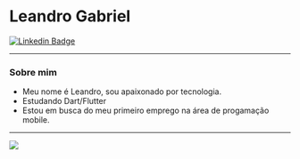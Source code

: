 # Leandro Gabriel

[![Linkedin Badge](https://img.shields.io/badge/-LinkedIn-blue?style=flat-square&logo=Linkedin&logoColor=white&link=https://www.linkedin.com/in/leandro-gabriel-2b9767241/)](https://www.linkedin.com/in/leandro-gabriel-2b9767241/) 

---

### Sobre mim

- Meu nome é Leandro, sou apaixonado por tecnologia.
- Estudando Dart/Flutter
- Estou em busca do meu primeiro emprego na área de progamação mobile.

---

![](https://img.shields.io/badge/Code-Flutter-informational?style=flat&logo=flutter&logoColor=white&color=9400D3)
